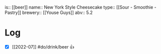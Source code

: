 is:: [[beer]]
name:: New York Style Cheesecake
type:: [[Sour - Smoothie - Pastry]]
brewery:: [[Youse Guys]]
abv:: 5.2

# Log
- [x] [[2022-07]] #do/drink/beer 👍
